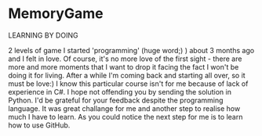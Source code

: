 # MemoryGame
LEARNING BY DOING

2 levels of game
I started 'programming' (huge word;) ) about 3 months ago and I felt in love. Of course, it's no more love of the first sight - there are more and more moments that I want to drop it
 facing the fact I won't be doing it for living. After a while I'm coming back and starting all over, so it must be love:) I know this particular course isn't for me because of lack
 of experience in C#. I hope not offending you by sending the solution in Python. I'd be grateful for your feedback despite the programming language. It was great challange for me and
 another step to realise how much I have to learn. As you could notice the next step for me is to learn how to use GitHub.
